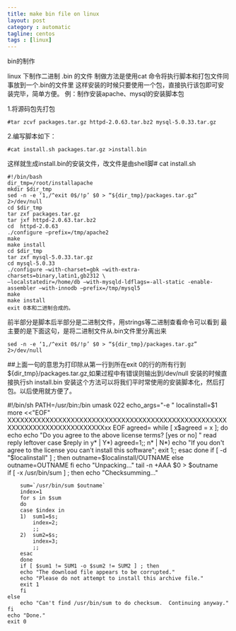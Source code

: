 ```yaml
---
title: make bin file on linux
layout: post
category : automatic
tagline: centos
tags : [linux] 
---
```

bin的制作
<p>
linux 下制作二进制 .bin  的文件
制做方法是使用cat 命令将执行脚本和打包文件同事放到一个.bin的文件里
这样安装的时候只要使用一个包，直接执行该包即可安装完毕，简单方便。
例：制作安装apache、mysql的安装脚本包
<p>
1.将源码包先打包

	#tar zcvf packages.tar.gz httpd-2.0.63.tar.bz2 mysql-5.0.33.tar.gz

2.编写脚本如下：

	#cat install.sh packages.tar.gz >install.bin

这样就生成install.bin的安装文件，改文件是由shell脚# cat install.sh

	#!/bin/bash
	dir_tmp=/root/installapache
	mkdir $dir_tmp
	sed -n -e ‘1,/^exit 0$/!p’ $0 > “${dir_tmp}/packages.tar.gz” 2>/dev/null
	cd $dir_tmp
	tar zxf packages.tar.gz
	tar jxf httpd-2.0.63.tar.bz2
	cd  httpd-2.0.63
	./configure –prefix=/tmp/apache2
	make
	make install
	cd $dir_tmp
	tar zxf mysql-5.0.33.tar.gz
	cd mysql-5.0.33
	./configure –with-charset=gbk –with-extra-charsets=binary,latin1,gb2312 \
	–localstatedir=/home/db –with-mysqld-ldflags=-all-static -enable-assembler –with-innodb –prefix=/tmp/mysql5
	make
	make install
	exit 0本和二进制合成的。

前半部分是脚本后半部分是二进制文件，用strings等二进制查看命令可以看到
最主要的是下面这句，是将二进制文件从.bin文件里分离出来

	sed -n -e ‘1,/^exit 0$/!p’ $0 > “${dir_tmp}/packages.tar.gz” 2>/dev/null

##上面一句的意思为打印除从第一行到所在exit 0的行的所有行到${dir_tmp}/packages.tar.gz,如果过程中有错误则输出到/dev/null
安装的时候直接执行sh install.bin
安装这个方法可以将我们平时常使用的安装脚本化，然后打包。以后使用就方便了。


#!/bin/sh
	PATH=/usr/bin:/bin
	umask 022
	echo_args="-e "
	localinstall=$1
	more <<"EOF"
	XXXXXXXXXXXXXXXXXXXXXXXXXXXXXXXXXXXXXXXXXXXXXXXXXXXXXXXXXXXXXXXXXXXXXXXXXXXxx
	EOF
	agreed=
	while [ x$agreed = x ]; do
	    echo
	    echo "Do you agree to the above license terms? [yes or no] "
	    read reply leftover
	    case $reply in
	    y* | Y*)
	        agreed=1;;
	    n* | N*)
	    echo "If you don't agree to the license you can't install this software";
	    exit 1;;
	    esac
	done
	if [ -d "$localinstall" ] ; then
	    outname=$localinstall/OUTNAME
	else
	    outname=OUTNAME
	fi
	echo "Unpacking..."
	tail -n +AAA $0 > $outname    
	if [ -x /usr/bin/sum ] ; then
	    echo "Checksumming..."

	    sum=`/usr/bin/sum $outname`
	    index=1
	    for s in $sum
	    do
	    case $index in
	    1)  sum1=$s;
	        index=2;
	        ;;
	    2)  sum2=$s;
	        index=3;
	        ;;
	    esac
	    done
	    if [ $sum1 != SUM1 -o $sum2 != SUM2 ] ; then
	    echo "The download file appears to be corrupted."
	    echo "Please do not attempt to install this archive file."
	    exit 1
	    fi
	else
	    echo "Can't find /usr/bin/sum to do checksum.  Continuing anyway."
	fi
	echo "Done."
	exit 0

